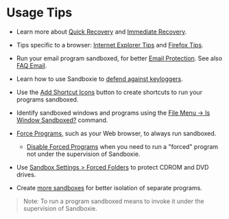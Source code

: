 # Usage Tips

* Learn more about [Quick Recovery](QuickRecovery.md) and [Immediate Recovery](ImmediateRecovery.md).

* Tips specific to a browser: [Internet Explorer Tips](InternetExplorerTips.md) and [Firefox Tips](FirefoxTips.md).

* Run your email program sandboxed, for better [Email Protection](EmailProtection.md). See also [FAQ Email](FAQEmail.md).

* Learn how to use Sandboxie to [defend against keyloggers](DetectingKeyLoggers.md#defending-against-key-logger).

* Use the [Add Shortcut Icons](ConfigureMenu.md#windows-shell-integration) button to create shortcuts to run your programs sandboxed.

* Identify sandboxed windows and programs using the [File Menu -> Is Window Sandboxed?](FileMenu.md#is-window-sandboxed) command.

* [Force Programs](ProgramStartSettings.md#forced-programs), such as your Web browser, to always run sandboxed.

	* [Disable Forced Programs](FileMenu.md#disable-forced-programs) when you need to run a "forced" program not under the supervision of Sandboxie.

* Use [Sandbox Settings > Forced Folders](ProgramStartSettings.md#forced-folders) to protect CDROM and DVD drives.

* Create [more sandboxes](SandboxMenu.md#create-new-sandbox) for better isolation of separate programs.

> Note: To run a program sandboxed means to invoke it under the supervision of Sandboxie.
